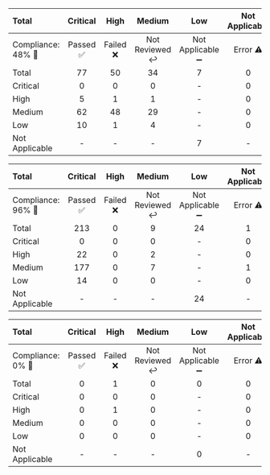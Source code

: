 | Total                       |         Critical          |    High    |                  Medium                  |                Low                | Not Applicable  |
| :-------------------------- | :-----------------------: | :--------: | :--------------------------------------: | :-------------------------------: | :-------------: |
| Compliance: 48% :test_tube: | Passed :white_check_mark: | Failed :x: | Not Reviewed :leftwards_arrow_with_hook: | Not Applicable :heavy_minus_sign: | Error :warning: |
| Total                       |            77             |     50     |                    34                    |                 7                 |        0        |
| Critical                    |             0             |     0      |                    0                     |                 -                 |        0        |
| High                        |             5             |     1      |                    1                     |                 -                 |        0        |
| Medium                      |            62             |     48     |                    29                    |                 -                 |        0        |
| Low                         |            10             |     1      |                    4                     |                 -                 |        0        |
| Not Applicable              |             -             |     -      |                    -                     |                 7                 |        -        |

| Total                       |         Critical          |    High    |                  Medium                  |                Low                | Not Applicable  |
| :-------------------------- | :-----------------------: | :--------: | :--------------------------------------: | :-------------------------------: | :-------------: |
| Compliance: 96% :test_tube: | Passed :white_check_mark: | Failed :x: | Not Reviewed :leftwards_arrow_with_hook: | Not Applicable :heavy_minus_sign: | Error :warning: |
| Total                       |            213            |     0      |                    9                     |                24                 |        1        |
| Critical                    |             0             |     0      |                    0                     |                 -                 |        0        |
| High                        |            22             |     0      |                    2                     |                 -                 |        0        |
| Medium                      |            177            |     0      |                    7                     |                 -                 |        1        |
| Low                         |            14             |     0      |                    0                     |                 -                 |        0        |
| Not Applicable              |             -             |     -      |                    -                     |                24                 |        -        |

| Total                      |         Critical          |    High    |                  Medium                  |                Low                | Not Applicable  |
| :------------------------- | :-----------------------: | :--------: | :--------------------------------------: | :-------------------------------: | :-------------: |
| Compliance: 0% :test_tube: | Passed :white_check_mark: | Failed :x: | Not Reviewed :leftwards_arrow_with_hook: | Not Applicable :heavy_minus_sign: | Error :warning: |
| Total                      |             0             |     1      |                    0                     |                 0                 |        0        |
| Critical                   |             0             |     0      |                    0                     |                 -                 |        0        |
| High                       |             0             |     1      |                    0                     |                 -                 |        0        |
| Medium                     |             0             |     0      |                    0                     |                 -                 |        0        |
| Low                        |             0             |     0      |                    0                     |                 -                 |        0        |
| Not Applicable             |             -             |     -      |                    -                     |                 0                 |        -        |